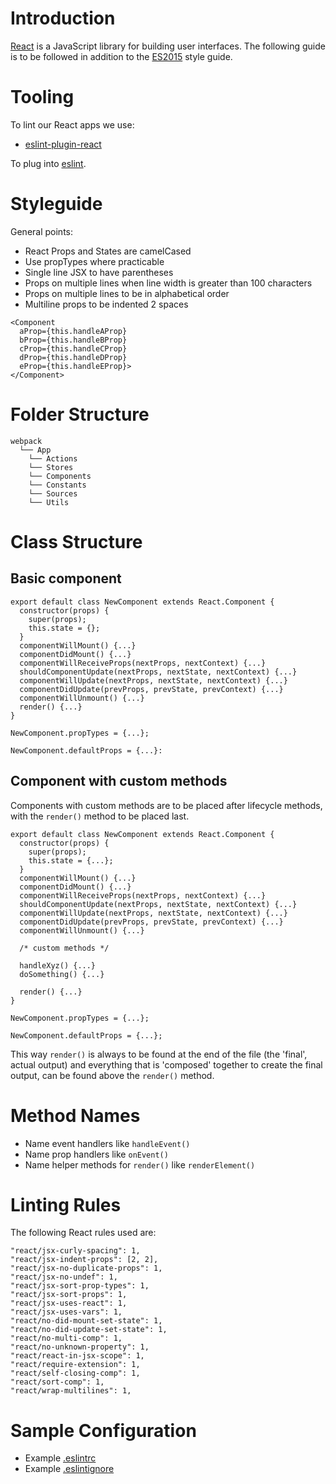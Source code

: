 # Introduction

[React](https://facebook.github.io/react/) is a JavaScript library for building user interfaces. The following guide is to be followed in addition to the [ES2015](es2015.md) style guide.

# Tooling

To lint our React apps we use:

- [eslint-plugin-react](https://github.com/yannickcr/eslint-plugin-react)

To plug into [eslint](http://eslint.org).

# Styleguide

General points:

- React Props and States are camelCased
- Use propTypes where practicable
- Single line JSX to have parentheses
- Props on multiple lines when line width is greater than 100 characters
- Props on multiple lines to be in alphabetical order
- Multiline props to be indented 2 spaces
```
<Component
  aProp={this.handleAProp}
  bProp={this.handleBProp}
  cProp={this.handleCProp}
  dProp={this.handleDProp}
  eProp={this.handleEProp}>
</Component>
```

# Folder Structure

```
webpack
  └── App
    └── Actions
    └── Stores
    └── Components
    └── Constants
    └── Sources
    └── Utils
```

# Class Structure

## Basic component

```
export default class NewComponent extends React.Component {
  constructor(props) {
    super(props);
    this.state = {};
  }
  componentWillMount() {...}
  componentDidMount() {...}
  componentWillReceiveProps(nextProps, nextContext) {...}
  shouldComponentUpdate(nextProps, nextState, nextContext) {...}
  componentWillUpdate(nextProps, nextState, nextContext) {...}
  componentDidUpdate(prevProps, prevState, prevContext) {...}
  componentWillUnmount() {...}
  render() {...}
}

NewComponent.propTypes = {...};

NewComponent.defaultProps = {...}:
```

## Component with custom methods

Components with custom methods are to be placed after lifecycle methods, with the `render()` method to be placed last.

```
export default class NewComponent extends React.Component {
  constructor(props) {
    super(props);
    this.state = {...};
  }
  componentWillMount() {...}
  componentDidMount() {...}
  componentWillReceiveProps(nextProps, nextContext) {...}
  shouldComponentUpdate(nextProps, nextState, nextContext) {...}
  componentWillUpdate(nextProps, nextState, nextContext) {...}
  componentDidUpdate(prevProps, prevState, prevContext) {...}
  componentWillUnmount() {...}

  /* custom methods */

  handleXyz() {...}
  doSomething() {...}

  render() {...}
}

NewComponent.propTypes = {...};

NewComponent.defaultProps = {...};
```

This way `render()` is always to be found at the end of the file (the 'final', actual output) and everything that is 'composed' together to create the final output, can be found above the `render()` method.

# Method Names

- Name event handlers like `handleEvent()`
- Name prop handlers like `onEvent()`
- Name helper methods for `render()` like `renderElement()`

# Linting Rules

The following React rules used are:

```
"react/jsx-curly-spacing": 1,
"react/jsx-indent-props": [2, 2],
"react/jsx-no-duplicate-props": 1,
"react/jsx-no-undef": 1,
"react/jsx-sort-prop-types": 1,
"react/jsx-sort-props": 1,
"react/jsx-uses-react": 1,
"react/jsx-uses-vars": 1,
"react/no-did-mount-set-state": 1,
"react/no-did-update-set-state": 1,
"react/no-multi-comp": 1,
"react/no-unknown-property": 1,
"react/react-in-jsx-scope": 1,
"react/require-extension": 1,
"react/self-closing-comp": 1,
"react/sort-comp": 1,
"react/wrap-multilines": 1,
```

# Sample Configuration

- Example [.eslintrc](examples/.eslintrc)
- Example [.eslintignore](examples/.eslintignore)
